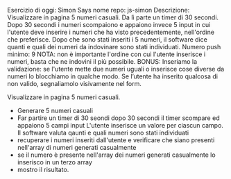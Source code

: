 Esercizio di oggi: Simon Says
nome repo: js-simon
Descrizione: Visualizzare in pagina 5 numeri casuali. Da lì parte un timer di 30 secondi. Dopo 30 secondi i numeri scompaiono e appaiono invece 5 input in cui l'utente deve inserire i numeri che ha visto precedentemente, nell'ordine che preferisce.
Dopo che sono stati inseriti i 5 numeri, il software dice quanti e quali dei numeri da indovinare sono stati individuati.
Numero push minimo: 9
NOTA: non è importante l'ordine con cui l'utente inserisce i numeri, basta che ne indovini il più possibile.
BONUS:
Inseriamo la validazione: se l'utente mette due numeri uguali o inserisce cose diverse da numeri lo blocchiamo in qualche modo.
Se l’utente ha inserito qualcosa di non valido, segnaliamolo visivamente nel form.

Visualizzare in pagina 5 numeri casuali.
- Generare 5 numeri casuali
- Far partire un timer di 30 seondi
dopo 30 secondi il timer scompare ed appaiono 5 campi input
L'utente inserisce un valore per ciascun campo.
Il software valuta qaunti e quali numeri sono stati individuati
- recuperare i numeri inseriti dall'utente e verificare che siano presenti nell'array di numeri generati casualmente
- se il numero è presente nell'array dei numeri generati casualmente lo inserisco in un terzo array
- mostro il risultato.